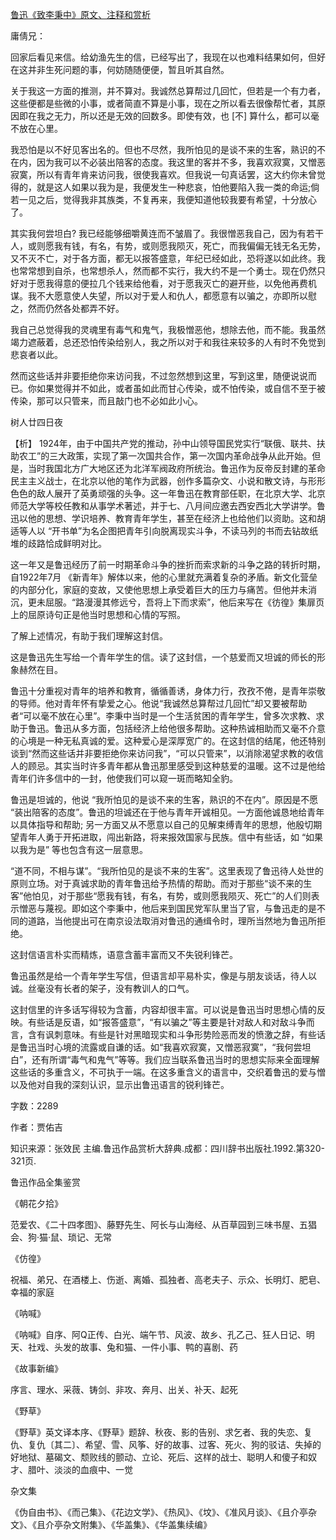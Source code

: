 [鲁迅《致李秉中》原文、注释和赏析](https://www.vrrw.net/wx/9445.html)

庸倩兄：

回家后看见来信。给幼渔先生的信，已经写出了，我现在以也难料结果如何，但好在这并非生死问题的事，何妨随随便便，暂且听其自然。

关于我这一方面的推测，并不算对。我诚然总算帮过几回忙，但若是一个有力者，这些便都是些微的小事，或者简直不算是小事，现在之所以看去很像帮忙者，其原因即在我之无力，所以还是无效的回数多。即使有效，也 [不] 算什么，都可以毫不放在心里。

我恐怕是以不好见客出名的。但也不尽然，我所怕见的是谈不来的生客，熟识的不在内，因为我可以不必装出陪客的态度。我这里的客并不多，我喜欢寂寞，又憎恶寂寞，所以有青年肯来访问我，很使我喜欢。但我说一句真话罢，这大约你未曾觉得的，就是这人如果以我为是，我便发生一种悲哀，怕他要陷入我一类的命运;倘若一见之后，觉得我非其族类，不复再来，我便知道他较我要有希望，十分放心了。

其实我何尝坦白? 我已经能够细嚼黄连而不皱眉了。我很憎恶我自己，因为有若干人，或则愿我有钱，有名，有势，或则愿我陨灭，死亡，而我偏偏无钱无名无势，又不灭不亡，对于各方面，都无以报答盛意，年纪已经如此，恐将遂以如此终。我也常常想到自杀，也常想杀人，然而都不实行，我大约不是一个勇士。现在仍然只好对于愿我得意的便拉几个钱来给他看，对于愿我灭亡的避开些，以免他再费机谋。我不大愿意使人失望，所以对于爱人和仇人，都愿意有以骗之，亦即所以慰之，然而仍然各处都弄不好。

我自己总觉得我的灵魂里有毒气和鬼气，我极憎恶他，想除去他，而不能。我虽然竭力遮蔽着，总还恐怕传染给别人，我之所以对于和我往来较多的人有时不免觉到悲哀者以此。

然而这些话并非要拒绝你来访问我，不过忽然想到这里，写到这里，随便说说而已。你如果觉得并不如此，或者虽如此而甘心传染，或不怕传染，或自信不至于被传染，那可以只管来，而且敲门也不必如此小心。

树人廿四日夜



【析】 1924年，由于中国共产党的推动，孙中山领导国民党实行“联俄、联共、扶助农工”的三大政策，实现了第一次国共合作，第一次国内革命战争从此开始。但是，当时我国北方广大地区还为北洋军阀政府所统治。鲁迅作为反帝反封建的革命民主主义战士，在北京以他的笔作为武器，创作多篇杂文、小说和散文诗，与形形色色的敌人展开了英勇顽强的头争。这一年鲁迅在教育部任职，在北京大学、北京师范大学等校任教和从事学术著述，并于七、八月间应邀去西安西北大学讲学。鲁迅以他的思想、学识培养、教育青年学生，甚至在经济上也给他们以资助。这和胡适等人以 “开书单”为名企图把青年引向脱离现实斗争，不读马列的书而去钻故纸堆的歧路恰成鲜明对比。

这一年又是鲁迅经历了前一时期革命斗争的挫折而索求新的斗争之路的转折时期，自1922年7月 《新青年》解体以来，他的心里就充满着复杂的矛盾。新文化营垒的内部分化，家庭的变故，又使他思想上承受着巨大的压力与痛苦。但他并未消沉，更未屈服。“路漫漫其修远兮，吾将上下而求索”，他后来写在《彷徨》集扉页上的屈原诗句正是他当时思想和心情的写照。

了解上述情况，有助于我们理解这封信。

这是鲁迅先生写给一个青年学生的信。读了这封信，一个慈爱而又坦诚的师长的形象赫然在目。

鲁迅十分重视对青年的培养和教育，循循善诱，身体力行，孜孜不倦，是青年崇敬的导师。他对青年怀有挚爱之心。他说“我诚然总算帮过几回忙”却又要被帮助者“可以毫不放在心里”。李秉中当时是一个生活贫困的青年学生，曾多次求教、求助于鲁迅。鲁迅从多方面，包括经济上给他很多帮助。这种热诚相助而又毫不介意的心境是一种无私真诚的爱。这种爱心是深厚宽广的。在这封信的结尾，他还特别谈到“然而这些话并非要拒绝你来访问我”，“可以只管来”，以消除渴望求教的收信人的顾忌。其实当时许多青年都从鲁迅那里感受到这种慈爱的温暖。这不过是他给青年们许多信中的一封，他使我们可以窥一斑而略知全豹。

鲁迅是坦诚的，他说 “我所怕见的是谈不来的生客，熟识的不在内”。原因是不愿 “装出陪客的态度”。鲁迅的坦诚还在于他与青年开诚相见。一方面他诚恳地给青年以具体指导和帮助; 另一方面又从不愿意以自己的见解束缚青年的思想，他殷切期望青年人勇于开拓进取，闯出新路，将来报效国家与民族。信中有些话，如 “如果以我为是” 等也包含有这一层意思。

“道不同，不相与谋”。“我所怕见的是谈不来的生客”。这里表现了鲁迅待人处世的原则立场。对于真诚求助的青年鲁迅给予热情的帮助。而对于那些“谈不来的生客”他怕见，对于那些“愿我有钱，有名，有势，或则愿我陨灭、死亡”的人们则表示憎恶与蔑视。即如这个李秉中，他后来到国民党军队里当了官，与鲁迅走的是不同的道路，当他提出可在南京设法取消对鲁迅的通缉令时，理所当然地为鲁迅所拒绝。

这封信语言朴实而精炼，语意含蓄丰富而又不失锐利锋芒。

鲁迅虽然是给一个青年学生写信，但语言却平易朴实，像是与朋友谈话，待人以诚。丝毫没有长者的架子，没有教训人的口气。

这封信里的许多话写得较为含蓄，内容却很丰富。可以说是鲁迅当时思想心情的反映。有些话是反语，如“报答盛意”，“有以骗之”等主要是针对敌人和对敌斗争而言，含有讽刺意味。有些是针对黑暗现实和斗争形势险恶而发的愤激之辞，有些话是鲁迅当时心境的流露或自谦的话。如“我喜欢寂寞，又憎恶寂寞”，“我何尝坦白”，还有所谓“毒气和鬼气”等等。我们应当联系鲁迅当时的思想实际来全面理解这些话的多重含义，不可执于一端。在这多重含义的语言中，交织着鲁迅的爱与憎以及他对自我的深刻认识，显示出鲁迅语言的锐利锋芒。

字数：2289

作者：贾佑吉

知识来源：张效民 主编.鲁迅作品赏析大辞典.成都：四川辞书出版社.1992.第320-321页.

鲁迅作品全集鉴赏

《朝花夕拾》

范爱农、《二十四孝图》、藤野先生、阿长与山海经、从百草园到三味书屋、五猖会、狗·猫·鼠、琐记、无常

《仿徨》

祝福、弟兄、在酒楼上、伤逝、离婚、孤独者、高老夫子、示众、长明灯、肥皂、幸福的家庭

《呐喊》

《呐喊》自序、阿Q正传、白光、端午节、风波、故乡、孔乙己、狂人日记、明天、社戏、头发的故事、兔和猫、一件小事、鸭的喜剧、药

《故事新编》

序言、理水、采薇、铸剑、非攻、奔月、出关、补天、起死

《野草》

《野草》英文译本序、《野草》题辞、秋夜、影的告别、求乞者、我的失恋、复仇、复仇〔其二〕、希望、雪、风筝、好的故事、过客、死火、狗的驳诘、失掉的好地狱、墓碣文、颓败线的颤动、立论、死后、这样的战士、聪明人和傻子和奴才、腊叶、淡淡的血痕中、一觉

杂文集

《伪自由书》、《而己集》、《花边文学》、《热风》、《坟》、《准风月谈》、《且介亭杂文》、《且介亭杂文附集》、《华盖集》、《华盖集续编》

